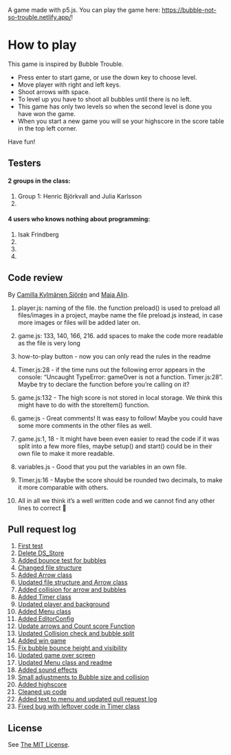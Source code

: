 A game made with p5.js. You can play the game here: https://bubble-not-so-trouble.netlify.app/!

# How to play
This game is inspired by Bubble Trouble. 

- Press enter to start game, or use the down key to choose level.
- Move player with right and left keys.
- Shoot arrows with space.
- To level up you have to shoot all bubbles until there is no left.
- This game has only two levels so when the second level is done you have won the game. 
- When you start a new game you will se your highscore in the score table in the top left corner.

Have fun!

## Testers

#### 2 groups in the class:
1. Group 1: Henric Björkvall and Julia Karlsson
2.

#### 4 users who knows nothing about programming:
1. Isak Frindberg
2.
3.
4.


## Code review
By [Camilla Kylmänen Sjörén](https://github.com/camiwd) and [Maja Alin](https://github.com/majaalin).

1. player.js: naming of the file. the function preload() is used to preload all files/images in a project, maybe name the file preload.js instead, in case more images or files will be added later on.

2. game.js: 133, 140, 166, 216. add spaces to make the code more readable as the file is very long

3. how-to-play button - now you can only read the rules in the readme

4. Timer.js:28 - if the time runs out the following error appears in the console: “Uncaught TypeError: gameOver is not a function. Timer.js:28”. Maybe try to declare the function before you’re calling on it?

5. game.js:132 - The high score is not stored in local storage. We think this might have to do with the storeItem() function.

6. game:js - Great comments! It was easy to follow! Maybe you could have some more comments in the other files as well.

7. game.js:1, 18 - It might have been even easier to read the code if it was split into a few more files, maybe setup() and start() could be in their own file to make it more readable.

8. variables.js - Good that you put the variables in an own file.

9. Timer.js:16 - Maybe the score should be rounded two decimals, to make it more comparable with others.

10. All in all we think it’s a well written code and we cannot find any other lines to correct :slightly_smiling_face:


## Pull request log 

1. [First test](https://github.com/emeliepetersson/game-over/pull/1)
2. [Delete DS_Store](https://github.com/emeliepetersson/game-over/pull/2)
3. [Added bounce test for bubbles](https://github.com/emeliepetersson/game-over/pull/3)
4. [Changed file structure](https://github.com/emeliepetersson/game-over/pull/4)
5. [Added Arrow class](https://github.com/emeliepetersson/game-over/pull/5)
6. [Updated file structure and Arrow class](https://github.com/emeliepetersson/game-over/pull/6)
7. [Added collision for arrow and bubbles](https://github.com/emeliepetersson/game-over/pull/7)
8. [Added Timer class](https://github.com/emeliepetersson/game-over/pull/8)
9. [Updated player and background](https://github.com/emeliepetersson/game-over/pull/9)
10. [Added Menu class](https://github.com/emeliepetersson/game-over/pull/10)
11. [Added EditorConfig](https://github.com/emeliepetersson/game-over/pull/11)
12. [Update arrows and Count score Function](https://github.com/emeliepetersson/game-over/pull/12)
13. [Updated Collision check and bubble split](https://github.com/emeliepetersson/game-over/pull/13)
14. [Added win game](https://github.com/emeliepetersson/game-over/pull/14)
15. [Fix bubble bounce height and visibility](https://github.com/emeliepetersson/game-over/pull/15)
16. [Updated game over screen](https://github.com/emeliepetersson/game-over/pull/16)
17. [Updated Menu class and readme](https://github.com/emeliepetersson/game-over/pull/17)
18. [Added sound effects](https://github.com/emeliepetersson/game-over/pull/18)
19. [Small adjustments to Bubble size and collision](https://github.com/emeliepetersson/game-over/pull/19)
20. [Added highscore](https://github.com/emeliepetersson/game-over/pull/20)
21. [Cleaned up code](https://github.com/emeliepetersson/game-over/pull/21)
22. [Added text to menu and updated pull request log](https://github.com/emeliepetersson/game-over/pull/22)
23. [Fixed bug with leftover code in Timer class](https://github.com/emeliepetersson/game-over/pull/23)

## License
See [The MIT License](https://github.com/emeliepetersson/game-over/blob/master/LICENSE).
